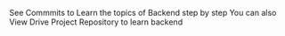 See Commmits to Learn the topics of Backend step by step
You can also View Drive Project Repository to learn backend
